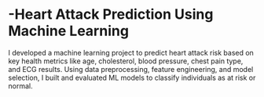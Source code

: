 # -Heart Attack Prediction Using Machine Learning
I developed a machine learning project to predict heart attack risk based on key health metrics like age, cholesterol, blood pressure, chest pain type, and ECG results. Using data preprocessing, feature engineering, and model selection, I built and evaluated ML models to classify individuals as at risk or normal.
